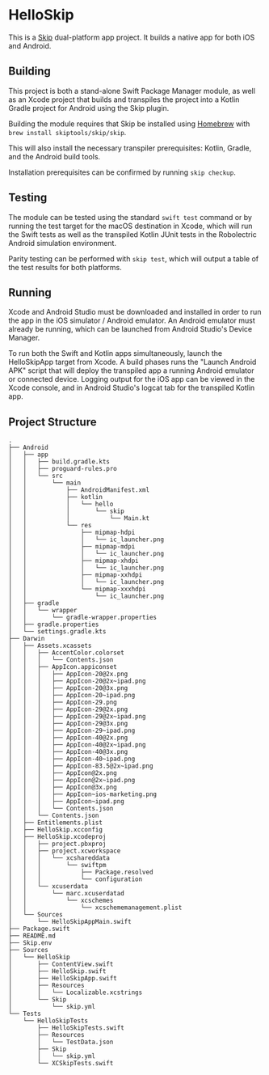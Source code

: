 # HelloSkip

This is a [Skip](https://skip.tools) dual-platform app project.
It builds a native app for both iOS and Android.

## Building

This project is both a stand-alone Swift Package Manager module,
as well as an Xcode project that builds and transpiles the project
into a Kotlin Gradle project for Android using the Skip plugin.

Building the module requires that Skip be installed using
[Homebrew](https://brew.sh) with `brew install skiptools/skip/skip`.

This will also install the necessary transpiler prerequisites:
Kotlin, Gradle, and the Android build tools.

Installation prerequisites can be confirmed by running `skip checkup`.

## Testing

The module can be tested using the standard `swift test` command
or by running the test target for the macOS destination in Xcode,
which will run the Swift tests as well as the transpiled
Kotlin JUnit tests in the Robolectric Android simulation environment.

Parity testing can be performed with `skip test`,
which will output a table of the test results for both platforms.

## Running

Xcode and Android Studio must be downloaded and installed in order to
run the app in the iOS simulator / Android emulator.
An Android emulator must already be running, which can be launched from 
Android Studio's Device Manager.

To run both the Swift and Kotlin apps simultaneously, 
launch the HelloSkipApp target from Xcode.
A build phases runs the "Launch Android APK" script that
will deploy the transpiled app a running Android emulator or connected device.
Logging output for the iOS app can be viewed in the Xcode console, and in
Android Studio's logcat tab for the transpiled Kotlin app.

## Project Structure

```plaintext
.
├── Android
│   ├── app
│   │   ├── build.gradle.kts
│   │   ├── proguard-rules.pro
│   │   └── src
│   │       └── main
│   │           ├── AndroidManifest.xml
│   │           ├── kotlin
│   │           │   └── hello
│   │           │       └── skip
│   │           │           └── Main.kt
│   │           └── res
│   │               ├── mipmap-hdpi
│   │               │   └── ic_launcher.png
│   │               ├── mipmap-mdpi
│   │               │   └── ic_launcher.png
│   │               ├── mipmap-xhdpi
│   │               │   └── ic_launcher.png
│   │               ├── mipmap-xxhdpi
│   │               │   └── ic_launcher.png
│   │               └── mipmap-xxxhdpi
│   │                   └── ic_launcher.png
│   ├── gradle
│   │   └── wrapper
│   │       └── gradle-wrapper.properties
│   ├── gradle.properties
│   └── settings.gradle.kts
├── Darwin
│   ├── Assets.xcassets
│   │   ├── AccentColor.colorset
│   │   │   └── Contents.json
│   │   ├── AppIcon.appiconset
│   │   │   ├── AppIcon-20@2x.png
│   │   │   ├── AppIcon-20@2x~ipad.png
│   │   │   ├── AppIcon-20@3x.png
│   │   │   ├── AppIcon-20~ipad.png
│   │   │   ├── AppIcon-29.png
│   │   │   ├── AppIcon-29@2x.png
│   │   │   ├── AppIcon-29@2x~ipad.png
│   │   │   ├── AppIcon-29@3x.png
│   │   │   ├── AppIcon-29~ipad.png
│   │   │   ├── AppIcon-40@2x.png
│   │   │   ├── AppIcon-40@2x~ipad.png
│   │   │   ├── AppIcon-40@3x.png
│   │   │   ├── AppIcon-40~ipad.png
│   │   │   ├── AppIcon-83.5@2x~ipad.png
│   │   │   ├── AppIcon@2x.png
│   │   │   ├── AppIcon@2x~ipad.png
│   │   │   ├── AppIcon@3x.png
│   │   │   ├── AppIcon~ios-marketing.png
│   │   │   ├── AppIcon~ipad.png
│   │   │   └── Contents.json
│   │   └── Contents.json
│   ├── Entitlements.plist
│   ├── HelloSkip.xcconfig
│   ├── HelloSkip.xcodeproj
│   │   ├── project.pbxproj
│   │   ├── project.xcworkspace
│   │   │   └── xcshareddata
│   │   │       └── swiftpm
│   │   │           ├── Package.resolved
│   │   │           └── configuration
│   │   └── xcuserdata
│   │       └── marc.xcuserdatad
│   │           └── xcschemes
│   │               └── xcschememanagement.plist
│   └── Sources
│       └── HelloSkipAppMain.swift
├── Package.swift
├── README.md
├── Skip.env
├── Sources
│   └── HelloSkip
│       ├── ContentView.swift
│       ├── HelloSkip.swift
│       ├── HelloSkipApp.swift
│       ├── Resources
│       │   └── Localizable.xcstrings
│       └── Skip
│           └── skip.yml
└── Tests
    └── HelloSkipTests
        ├── HelloSkipTests.swift
        ├── Resources
        │   └── TestData.json
        ├── Skip
        │   └── skip.yml
        └── XCSkipTests.swift
```
